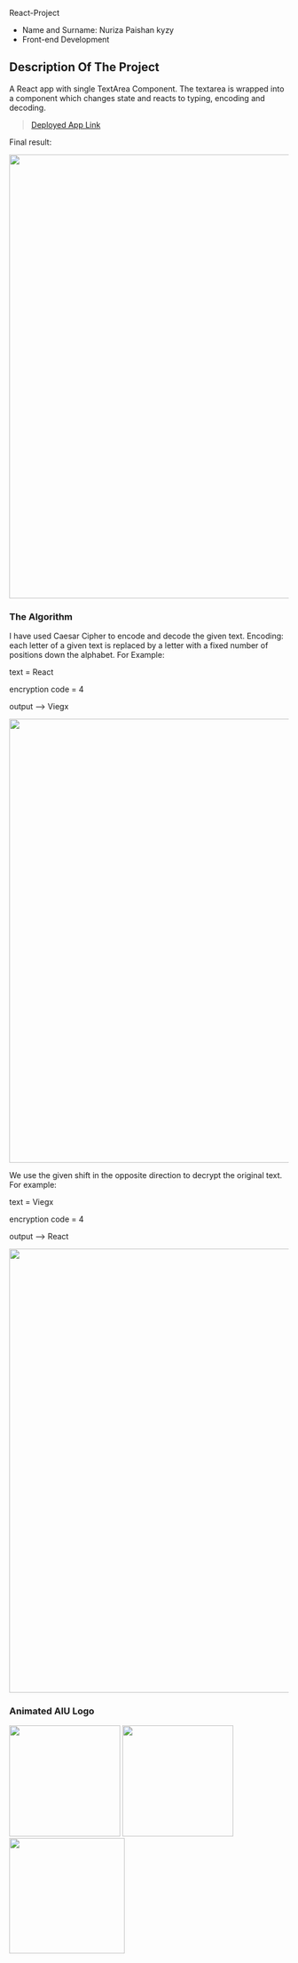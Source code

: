 React-Project

- Name and Surname: Nuriza Paishan kyzy
- Front-end Development 

## Description Of The Project

A React app with single TextArea Component. The textarea is wrapped into a component which changes state and reacts to typing, encoding and decoding.

> [Deployed App Link](https://nuriza.nazim.tk)


Final result:

<img src="https://user-images.githubusercontent.com/64264345/200198879-af22ad50-1e20-4c88-b046-aed90721b46c.png" width="800">


### The Algorithm
I have used Caesar Cipher to encode and decode the given text. Encoding: each letter of a given text is replaced by a letter with a fixed number of positions down the alphabet.
For Example: 

text = React

encryption code = 4 

output --> Viegx

<img src="https://user-images.githubusercontent.com/64264345/200199369-74bb19d8-4387-4c5e-9fd2-cb50ec5ea25a.png" width="800">

We use the given shift in the opposite direction to decrypt the original text.
For example:

text = Viegx

encryption code = 4 

output --> React

<img src="https://user-images.githubusercontent.com/64264345/200199748-e3bc6082-da22-4503-b7b2-09386376dff8.png" width="800">

### Animated AIU Logo

<img src="https://user-images.githubusercontent.com/64264345/200199859-422475a3-ea9d-4255-99e1-a6a0fc8dd1d6.png" width="200"> <img src="https://user-images.githubusercontent.com/64264345/200199891-010769c5-6e81-48a3-8239-3bdae86fe342.png" width="200"> <img src="https://user-images.githubusercontent.com/64264345/200199944-9f8484ee-f9d6-42d3-856d-f098bb46aee0.png" width="208"> 




